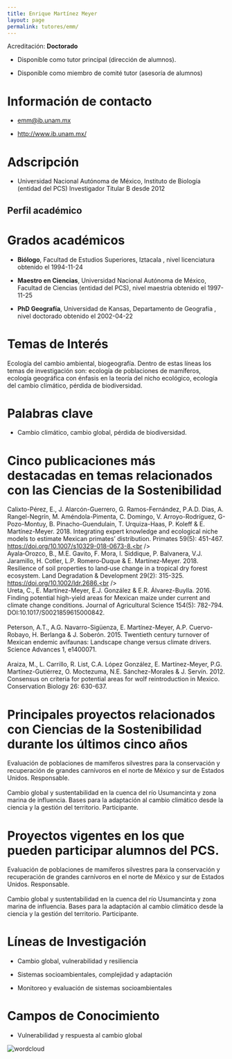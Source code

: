 ```yaml
---
title: Enrique Martínez Meyer
layout: page
permalink: tutores/emm/
---
```


Acreditación: **Doctorado**


 - Disponible como tutor principal (dirección de alumnos).


 - Disponible como miembro de comité tutor (asesoría de alumnos)





# Información de contacto

 - <emm@ib.unam.mx>


 - <a href="http://www.ib.unam.mx/" rel="nofollow">http://www.ib.unam.mx/</a>




# Adscripción


 - Universidad Nacional Autónoma de México, Instituto de Biología (entidad del PCS)    Investigador Titular B desde 2012
 





## Perfil académico


# Grados académicos


 - **Biólogo**, Facultad de Estudios Superiores, Iztacala , nivel licenciatura obtenido el 1994-11-24

 - **Maestro en Ciencias**, Universidad Nacional Autónoma de México, Facultad de Ciencias (entidad del PCS), nivel maestria obtenido el 1997-11-25

 - **PhD Geografía**, Universidad de Kansas, Departamento de Geografía , nivel doctorado obtenido el 2002-04-22




# Temas de Interés

Ecología del cambio ambiental, biogeografía. Dentro de estas líneas los temas de investigación son: ecología de poblaciones de mamíferos, ecología geográfica con énfasis en la teoría del nicho ecológico, ecología del cambio climático, pérdida de biodiversidad.



# Palabras clave


 - Cambio climático, cambio global, pérdida de biodiversidad.




# Cinco publicaciones más destacadas en temas relacionados con las Ciencias de la Sostenibilidad

Calixto-Pérez, E., J. Alarcón-Guerrero, G. Ramos-Fernández, P.A.D. Dias, A. Rangel-Negrín, M. Améndola-Pimenta, C. Domingo, V. Arroyo-Rodríguez, G- Pozo-Montuy, B. Pinacho-Guendulain, T. Urquiza-Haas, P. Koleff &amp; E. Martínez-Meyer. 2018. Integrating expert knowledge and ecological niche models to estimate Mexican primates’ distribution. Primates 59(5): 451-467. https://doi.org/10.1007/s10329-018-0673-8.<br /><br />Ayala‐Orozco, B., M.E. Gavito, F. Mora, I. Siddique, P. Balvanera, V.J. Jaramillo, H. Cotler, L.P. Romero‐Duque &amp; E. Martínez‐Meyer. 2018. Resilience of soil properties to land‐use change in a tropical dry forest ecosystem. Land Degradation &amp; Development 29(2): 315-325. https://doi.org/10.1002/ldr.2686.<br /><br />Ureta, C., E. Martínez-Meyer, E.J. González &amp; E.R. Álvarez-Buylla. 2016. Finding potential high-yield areas for Mexican maize under current and climate change conditions. Journal of Agricultural Science 154(5): 782-794. DOI:10.1017/S0021859615000842.<br /><br />Peterson, A.T., A.G. Navarro-Sigüenza, E. Martínez-Meyer, A.P. Cuervo-Robayo, H. Berlanga &amp; J. Soberón. 2015. Twentieth century turnover of Mexican endemic avifaunas: Landscape change versus climate drivers. Science Advances 1, e1400071.<br /><br />Araiza, M., L. Carrillo, R. List, C.A. López González, E. Martínez-Meyer, P.G. Martínez-Gutiérrez, O. Moctezuma, N.E. Sánchez-Morales &amp; J. Servín. 2012. Consensus on criteria for potential areas for wolf reintroduction in Mexico. Conservation Biology 26: 630-637.




# Principales proyectos relacionados con Ciencias de la Sostenibilidad durante los últimos cinco años

Evaluación de poblaciones de mamíferos silvestres para la conservación y recuperación de grandes carnívoros en el norte de México y sur de Estados Unidos. Responsable.<br /><br />Cambio global y sustentabilidad en la cuenca del río Usumancinta y zona marina de influencia. Bases para la adaptación al cambio climático desde la ciencia y la gestión del territorio. Participante.<br />




# Proyectos vigentes en los que pueden participar alumnos del PCS.

Evaluación de poblaciones de mamíferos silvestres para la conservación y recuperación de grandes carnívoros en el norte de México y sur de Estados Unidos. Responsable.<br /><br />Cambio global y sustentabilidad en la cuenca del río Usumancinta y zona marina de influencia. Bases para la adaptación al cambio climático desde la ciencia y la gestión del territorio. Participante.




# Líneas de Investigación


 - Cambio global, vulnerabilidad y resiliencia

 - Sistemas socioambientales, complejidad y adaptación

 - Monitoreo y evaluación de sistemas socioambientales





# Campos de Conocimiento

 - Vulnerabilidad y respuesta al cambio global



![wordcloud](https://sostenibilidad.posgrado.unam.mx/media/perfil-academico/98/wordcloud.png)
